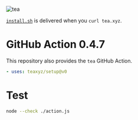 ![tea](https://tea.xyz/banner.png)

[`install.sh`](./install.sh) is delivered when you `curl tea.xyz`.


# GitHub Action 0.4.7

This repository also provides the `tea` GitHub Action.

```yaml
- uses: teaxyz/setup@v0
```

# Test

```sh
node --check ./action.js
```
